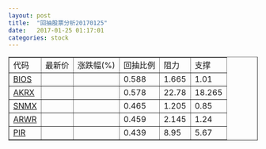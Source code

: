 ```yaml
---
layout: post
title:  "回抽股票分析20170125"
date:   2017-01-25 01:17:01
categories: stock
---
```

<script type="text/javascript">
var stockList = []
stockList.push('gb_bios');
stockList.push('gb_akrx');
stockList.push('gb_snmx');
stockList.push('gb_arwr');
stockList.push('gb_pir');
</script>
<table border="1">
 <tr>
 <td>代码</td>
 <td>最新价</td>
 <td>涨跌幅(%)</td>
 <td>回抽比例</td>
 <td>阻力</td>
 <td>支撑</td>
</tr>
  <tr id="bios">
  <td><a href="http://stock.finance.sina.com.cn/usstock/quotes/BIOS.html" target="_blank">BIOS</a></td><td></td><td></td><td>0.588</td><td>1.665</td><td>1.01</td></tr>
  <tr id="akrx">
  <td><a href="http://stock.finance.sina.com.cn/usstock/quotes/AKRX.html" target="_blank">AKRX</a></td><td></td><td></td><td>0.578</td><td>22.78</td><td>18.265</td></tr>
  <tr id="snmx">
  <td><a href="http://stock.finance.sina.com.cn/usstock/quotes/SNMX.html" target="_blank">SNMX</a></td><td></td><td></td><td>0.465</td><td>1.205</td><td>0.85</td></tr>
  <tr id="arwr">
  <td><a href="http://stock.finance.sina.com.cn/usstock/quotes/ARWR.html" target="_blank">ARWR</a></td><td></td><td></td><td>0.459</td><td>2.145</td><td>1.24</td></tr>
  <tr id="pir">
  <td><a href="http://stock.finance.sina.com.cn/usstock/quotes/PIR.html" target="_blank">PIR</a></td><td></td><td></td><td>0.439</td><td>8.95</td><td>5.67</td></tr>
</table>
